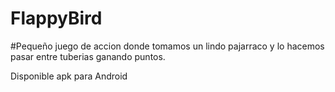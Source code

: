 # FlappyBird
#Pequeño juego de accion donde tomamos un lindo pajarraco y lo hacemos pasar entre tuberias ganando puntos.

Disponible apk para Android
